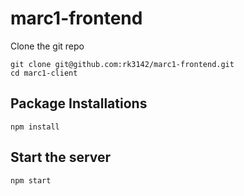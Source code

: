 # marc1-frontend


Clone the git repo

```
git clone git@github.com:rk3142/marc1-frontend.git
cd marc1-client

```


## Package Installations


```
npm install
```


## Start the server


```
npm start
```
